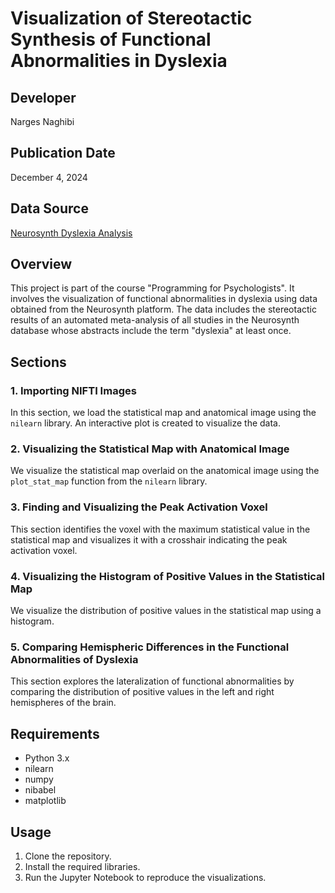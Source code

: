 # Visualization of Stereotactic Synthesis of Functional Abnormalities in Dyslexia

## Developer
Narges Naghibi

## Publication Date
December 4, 2024

## Data Source
[Neurosynth Dyslexia Analysis](https://neurosynth.org/analyses/terms/dyslexia/)

## Overview
This project is part of the course "Programming for Psychologists". It involves the visualization of functional abnormalities in dyslexia using data obtained from the Neurosynth platform. The data includes the stereotactic results of an automated meta-analysis of all studies in the Neurosynth database whose abstracts include the term "dyslexia" at least once.

## Sections

### 1. Importing NIFTI Images
In this section, we load the statistical map and anatomical image using the `nilearn` library. An interactive plot is created to visualize the data.

### 2. Visualizing the Statistical Map with Anatomical Image
We visualize the statistical map overlaid on the anatomical image using the `plot_stat_map` function from the `nilearn` library.

### 3. Finding and Visualizing the Peak Activation Voxel
This section identifies the voxel with the maximum statistical value in the statistical map and visualizes it with a crosshair indicating the peak activation voxel.

### 4. Visualizing the Histogram of Positive Values in the Statistical Map
We visualize the distribution of positive values in the statistical map using a histogram.

### 5. Comparing Hemispheric Differences in the Functional Abnormalities of Dyslexia
This section explores the lateralization of functional abnormalities by comparing the distribution of positive values in the left and right hemispheres of the brain.

## Requirements
- Python 3.x
- nilearn
- numpy
- nibabel
- matplotlib

## Usage
1. Clone the repository.
2. Install the required libraries.
3. Run the Jupyter Notebook to reproduce the visualizations.
